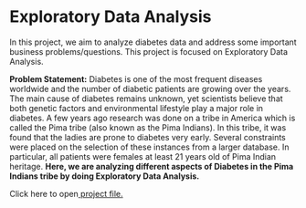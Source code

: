 # Exploratory Data Analysis
In this project, we aim to analyze diabetes data and address some important business problems/questions. This project is focused on Exploratory Data Analysis.

<b>Problem Statement:</b>
Diabetes is one of the most frequent diseases worldwide and the number of diabetic patients are growing over the years. The main cause of diabetes remains unknown, yet scientists believe that both genetic factors and environmental lifestyle play a major role in diabetes.
A few years ago research was done on a tribe in America which is called the Pima tribe (also known as the Pima Indians). In this tribe, it was found that the ladies are prone to diabetes very early. Several constraints were placed on the selection of these instances from a larger database. In particular, all patients were females at least 21 years old of Pima Indian heritage. <b>Here, we are analyzing different aspects of Diabetes in the Pima Indians tribe by doing Exploratory Data Analysis.</b>

Click here to open<a href="https://htmlpreview.github.io/?https://github.com/anju-pandey/Applied_Data_Science_Program_By_MIT/blob/2723743cdc3d941c8ebc6d1c80875f7856bae8f6/Exploratory_Data_%20Analysis/Foundations_of_Data_Science_Project_Diabetes_Analysis.html"> project file.</a>
